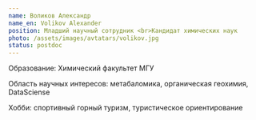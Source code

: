 ```yaml
---
name: Воликов Александр
name_en: Volikov Alexander
position: Младший научный сотрудник <br>Кандидат химических наук
photo: /assets/images/avtatars/volikov.jpg
status: postdoc
---
```


Образование: Химический факультет МГУ

Область научных интересов: метабаломика, органическая геохимия, DataSciense

Хобби: спортивный горный туризм, туристическое ориентирование